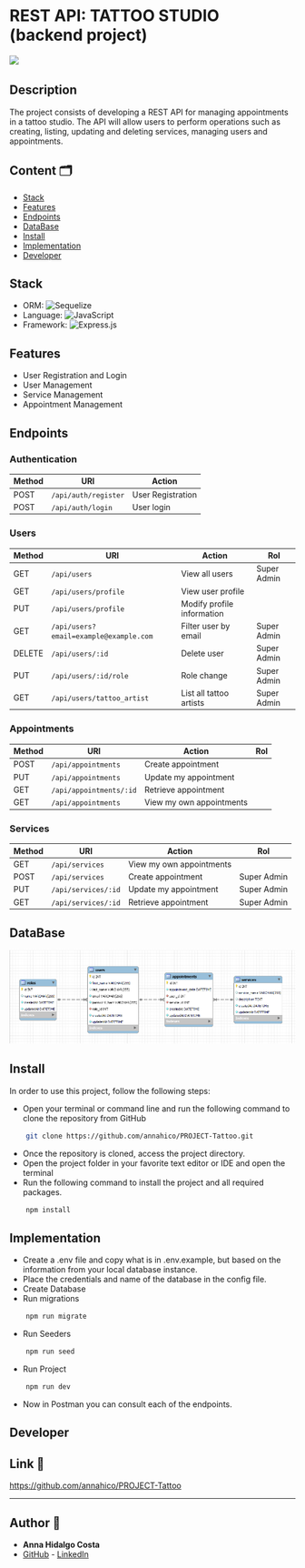 # REST API: TATTOO STUDIO (backend project)
<img src="https://slm-assets.secondlife.com/assets/25494302/original/BareFlamboyantAngwantibo-size_restricted.gif?1579883171" width="1000" />

## Description

The project consists of developing a REST API for managing appointments in a tattoo studio. The API will allow users to perform operations such as creating, listing, updating and deleting services, managing users and appointments.

## Content 🗂️

- [Stack](#stack)
- [Features](#features)
- [Endpoints](#enpoints)
- [DataBase](#database)
- [Install](#install)
- [Implementation](#implementation)
- [Developer](#developer)

## <a id="stack">Stack</a>
- ORM: ![Sequelize](https://img.shields.io/badge/Sequelize-52B0E7?style=for-the-badge&logo=Sequelize&logoColor=white)
- Language: ![JavaScript](https://img.shields.io/badge/javascript-%23323330.svg?style=for-the-badge&logo=javascript&logoColor=%23F7DF1E)
- Framework: ![Express.js](https://img.shields.io/badge/express.js-%23404d59.svg?style=for-the-badge&logo=express&logoColor=%2361DAFB)

## <a id="features">Features</a>

- User Registration and Login
- User Management
- Service Management
- Appointment Management

## <a id="enpoints">Endpoints</a>

### Authentication

| Method | URI                           | Action                 |
|--------|-------------------------------|------------------------|
| POST   | `/api/auth/register`          | User Registration      |
| POST   | `/api/auth/login`             | User login             |

### Users

| Method | URI                                    | Action                       | Rol         |
|--------|----------------------------------------|------------------------------|-------------|
| GET    | `/api/users`                           | View all users               | Super Admin |
| GET    | `/api/users/profile`                   | View user profile            |             |
| PUT    | `/api/users/profile`                   | Modify profile information   |             |
| GET    | `/api/users?email=example@example.com` | Filter user by email         | Super Admin |
| DELETE | `/api/users/:id`                       | Delete user                  | Super Admin |
| PUT    | `/api/users/:id/role`                  | Role change                  | Super Admin |
| GET    | `/api/users/tattoo_artist`             | List all tattoo artists      | Super Admin |


### Appointments

| Method | URI                     | Action                   | Rol  |
|--------|-------------------------|--------------------------|------|
| POST   | `/api/appointments`     | Create appointment       |      |
| PUT    | `/api/appointments`     | Update my appointment    |      |
| GET    | `/api/appointments/:id` | Retrieve appointment     |      |
| GET    | `/api/appointments`     | View my own appointments |      |


### Services

| Method | URI                 | Action                   | Rol         |
|--------|---------------------|--------------------------|-------------|
| GET    | `/api/services`     | View my own appointments |             |
| POST   | `/api/services`     | Create appointment       | Super Admin |
| PUT    | `/api/services/:id` | Update my appointment    | Super Admin |
| GET    | `/api/services/:id` |Retrieve appointment      | Super Admin |

## <a id="database">DataBase</a>
![Database](./img/Database.png)

## <a id="install">Install </a>

In order to use this project, follow the following steps:
- Open your terminal or command line and run the following command to clone the repository from GitHub
```sh
    git clone https://github.com/annahico/PROJECT-Tattoo.git
```
- Once the repository is cloned, access the project directory.
- Open the project folder in your favorite text editor or IDE and open the terminal
- Run the following command to install the project and all required packages.
```sh
    npm install
```

## <a id="implementation">Implementation </a>
- Create a .env file and copy what is in .env.example, but based on the information from your local database instance.
- Place the credentials and name of the database in the config file.
- Create Database
- Run migrations
```sh
    npm run migrate
```
- Run Seeders
```sh
    npm run seed
```
- Run Project
```sh
    npm run dev
```
- Now in Postman you can consult each of the endpoints.
## <a id="developer">Developer</a>

## Link :dart:

https://github.com/annahico/PROJECT-Tattoo


***
## Author :wave:

- **Anna Hidalgo Costa**
- [GitHub](https://github.com/annahico) - [LinkedIn](https://www.linkedin.com/in/annahico/)

